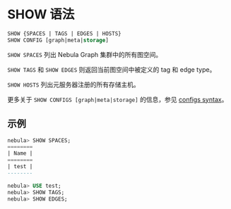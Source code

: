 # SHOW 语法

```sql
SHOW {SPACES | TAGS | EDGES | HOSTS}
SHOW CONFIG [graph|meta|storage]
```

`SHOW SPACES` 列出 Nebula Graph 集群中的所有图空间。

`SHOW TAGS` 和 `SHOW EDGES` 则返回当前图空间中被定义的 tag 和 edge type。

`SHOW HOSTS` 列出元服务器注册的所有存储主机。

更多关于 `SHOW CONFIGS [graph|meta|storage]` 的信息，参见 [configs syntax](../../../3.build-develop-and-administration/3.deploy-and-administrations/server-administration/configuration-statements/configs-syntax.md)。

## 示例

```SQL
nebula> SHOW SPACES;
========
| Name |
========
| test |
--------

nebula> USE test;
nebula> SHOW TAGS;
nebula> SHOW EDGES;
```

